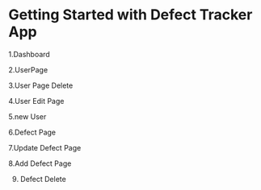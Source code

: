 # Getting Started with Defect Tracker App
1.Dashboard

2.UserPage 

3.User Page Delete 

4.User Edit Page

5.new User

6.Defect Page

7.Update Defect Page

8.Add Defect Page

9. Defect Delete
